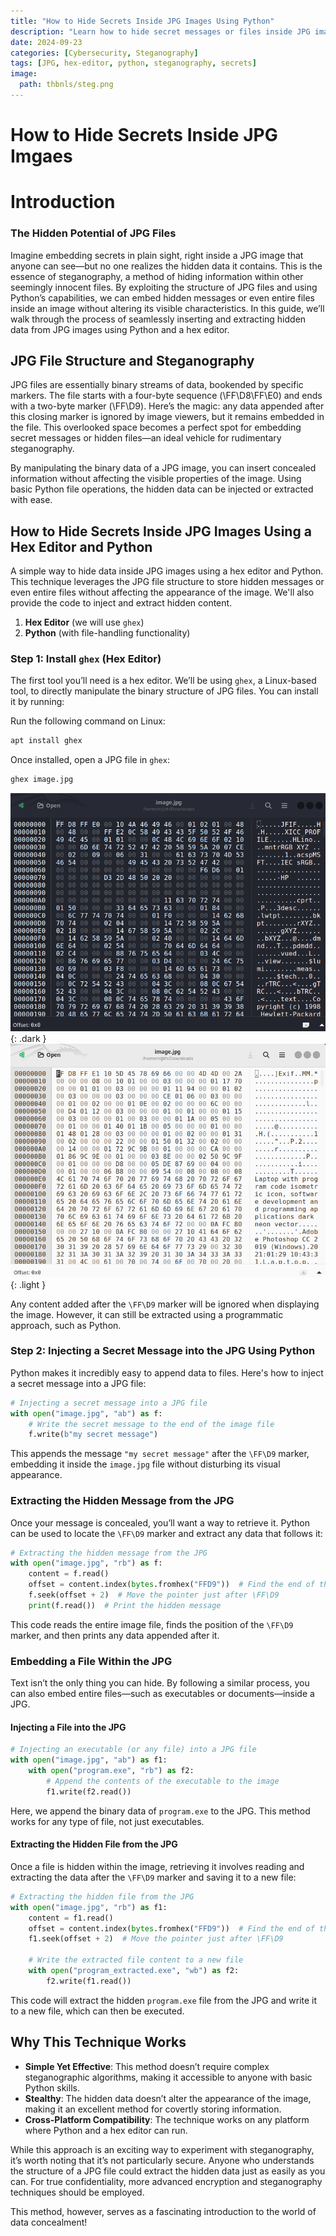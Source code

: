 ```yaml
---
title: "How to Hide Secrets Inside JPG Images Using Python"
description: "Learn how to hide secret messages or files inside JPG images using Python and a hex editor. A step-by-step guide to simple steganography."
date: 2024-09-23  
categories: [Cybersecurity, Steganography]  
tags: [JPG, hex-editor, python, steganography, secrets]  
image:  
  path: thbnls/steg.png
---
```


# **How to Hide Secrets Inside JPG Imgaes**

# Introduction

### The Hidden Potential of JPG Files

Imagine embedding secrets in plain sight, right inside a JPG image that anyone can see—but no one realizes the hidden data it contains. This is the essence of steganography, a method of hiding information within other seemingly innocent files. By exploiting the structure of JPG files and using Python’s capabilities, we can embed hidden messages or even entire files inside an image without altering its visible characteristics. In this guide, we’ll walk through the process of seamlessly inserting and extracting hidden data from JPG images using Python and a hex editor.

## JPG File Structure and Steganography

JPG files are essentially binary streams of data, bookended by specific markers. The file starts with a four-byte sequence (\FF\D8\FF\E0) and ends with a two-byte marker (\FF\D9). Here’s the magic: any data appended after this closing marker is ignored by image viewers, but it remains embedded in the file. This overlooked space becomes a perfect spot for embedding secret messages or hidden files—an ideal vehicle for rudimentary steganography.

By manipulating the binary data of a JPG image, you can insert concealed information without affecting the visible properties of the image. Using basic Python file operations, the hidden data can be injected or extracted with ease.

## How to Hide Secrets Inside JPG Images Using a Hex Editor and Python

A simple way to hide data inside JPG images using a hex editor and Python. This technique leverages the JPG file structure to store hidden messages or even entire files without affecting the appearance of the image. We'll also provide the code to inject and extract hidden content.

1. **Hex Editor** (we will use `ghex`)
2. **Python** (with file-handling functionality)

### Step 1: Install `ghex` (Hex Editor)

The first tool you’ll need is a hex editor. We’ll be using `ghex`, a Linux-based tool, to directly manipulate the binary structure of JPG files. You can install it by running:

Run the following command on Linux:

```bash
apt install ghex
```

Once installed, open a JPG file in `ghex`:

```bash
ghex image.jpg
```
![A hidden message being extracted from a JPG file using Python code.](bimgs/ghex-steg-dark.png){: .dark }
![A hidden message being extracted from a JPG file using Python code.](bimgs/ghex-steg-light.png){: .light }

Any content added after the `\FF\D9` marker will be ignored when displaying the image. However, it can still be extracted using a programmatic approach, such as Python.

### Step 2: Injecting a Secret Message into the JPG Using Python

Python makes it incredibly easy to append data to files. Here's how to inject a secret message into a JPG file:

```python
# Injecting a secret message into a JPG file
with open("image.jpg", "ab") as f:
    # Write the secret message to the end of the image file
    f.write(b"my secret message")
```

This appends the message `"my secret message"` after the `\FF\D9` marker, embedding it inside the `image.jpg` file without disturbing its visual appearance.

### Extracting the Hidden Message from the JPG

Once your message is concealed, you’ll want a way to retrieve it. Python can be used to locate the `\FF\D9` marker and extract any data that follows it:

```python
# Extracting the hidden message from the JPG
with open("image.jpg", "rb") as f:
    content = f.read()
    offset = content.index(bytes.fromhex("FFD9"))  # Find the end of the JPG image
    f.seek(offset + 2)  # Move the pointer just after \FF\D9
    print(f.read())  # Print the hidden message
```

This code reads the entire image file, finds the position of the `\FF\D9` marker, and then prints any data appended after it.

### Embedding a File Within the JPG

Text isn’t the only thing you can hide. By following a similar process, you can also embed entire files—such as executables or documents—inside a JPG.

#### Injecting a File into the JPG

```python
# Injecting an executable (or any file) into a JPG file
with open("image.jpg", "ab") as f1:
    with open("program.exe", "rb") as f2:
        # Append the contents of the executable to the image
        f1.write(f2.read())
```

Here, we append the binary data of `program.exe` to the JPG. This method works for any type of file, not just executables.

#### Extracting the Hidden File from the JPG

Once a file is hidden within the image, retrieving it involves reading and extracting the data after the `\FF\D9` marker and saving it to a new file:

```python
# Extracting the hidden file from the JPG
with open("image.jpg", "rb") as f1:
    content = f1.read()
    offset = content.index(bytes.fromhex("FFD9"))  # Find the end of the JPG image
    f1.seek(offset + 2)  # Move the pointer just after \FF\D9
    
    # Write the extracted file content to a new file
    with open("program_extracted.exe", "wb") as f2:
        f2.write(f1.read())
```

This code will extract the hidden `program.exe` file from the JPG and write it to a new file, which can then be executed.


## Why This Technique Works

- **Simple Yet Effective**: This method doesn’t require complex steganographic algorithms, making it accessible to anyone with basic Python skills.
- **Stealthy**: The hidden data doesn’t alter the appearance of the image, making it an excellent method for covertly storing information.
- **Cross-Platform Compatibility**: The technique works on any platform where Python and a hex editor can run.

While this approach is an exciting way to experiment with steganography, it’s worth noting that it’s not particularly secure. Anyone who understands the structure of a JPG file could extract the hidden data just as easily as you can. For true confidentiality, more advanced encryption and steganography techniques should be employed.

This method, however, serves as a fascinating introduction to the world of data concealment!